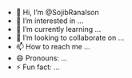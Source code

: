 - 👋 Hi, I’m @SojibRanaIson
- 👀 I’m interested in ...
- 🌱 I’m currently learning ...
- 💞️ I’m looking to collaborate on ...
- 📫 How to reach me ...
- 😄 Pronouns: ...
- ⚡ Fun fact: ...

<!---
SojibRanaIson/SojibRanaIson is a ✨ special ✨ repository because its `README.md` (this file) appears on your GitHub profile.
You can click the Preview link to take a look at your changes.
--->
